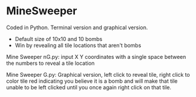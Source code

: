 # MineSweeper
Coded in Python. Terminal version and graphical version.

- Default size of 10x10 and 10 bombs
- Win by revealing all tile locations that aren't bombs

Mine Sweeper nG.py: input X Y coordinates with a single space between the numbers to reveal a tile location

Mine Sweeper G.py: Graphical version, left click to reveal tile, right click to color tile red indicating you believe it is a bomb and will make that tile unable to be left clicked until you once again right click on that tile.
